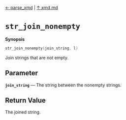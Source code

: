 [&#8592; parse_xmd](xmd--parse_xmd.md) | [&#8593; xmd.md](xmd.md)
# `str_join_nonempty`
**Synopsis**

```cpp
str_join_nonempty(join_string, l)
```

Join strings that are not empty.

## Parameter
**`join_string`** &#8213; The string between the nonempty strings.  
## Return Value

The joined string.


